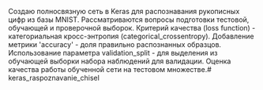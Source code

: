 Создаю полносвязную сеть в Keras для распознавания рукописных цифр из базы MNIST. Рассматриваются вопросы подготовки тестовой, обучающей и проверочной выборок. Критерий качества (loss function) - категориальная кросс-энтропия (categorical_crossentropy). Добавление метрики 'accuracy' - доля правильно распознанных образцов. Использование параметра validation_split - для выделения из обучающей выборки набора наблюдений для валидации. Оценка качества работы обученной сети на тестовом множестве.# keras_raspoznavanie_chisel
